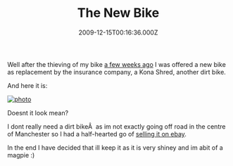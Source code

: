 ﻿---
coverImage: /images/fallback-post-header.png
date: "2009-12-15T00:16:36.000Z"
tags:
  - personal
  - photos
title: The New Bike
oldUrl: /photos-personal/the-new-bike
---

Well after the thieving of my bike [a few weeks ago](https://www.mikecann.blog/misc/bike-be-gone/) I was offered a new bike as replacement by the insurance company, a Kona Shred, another dirt bike.

<!-- more -->

And here it is:

[![photo](https://www.mikecann.blog/wp-content/uploads/2009/12/photo.jpg "photo")](https://www.mikecann.blog/wp-content/uploads/2009/12/photo.jpg)

Doesnt it look mean?

I dont really need a dirt bikeÂ  as im not exactly going off road in the centre of Manchester so I had a half-hearted go of [selling it on ebay](https://cgi.ebay.co.uk/ws/eBayISAPI.dll?ViewItem&item=280436238262&ssPageName=STRK:MESELX:IT).

In the end I have decided that ill keep it as it is very shiney and im abit of a magpie :)
